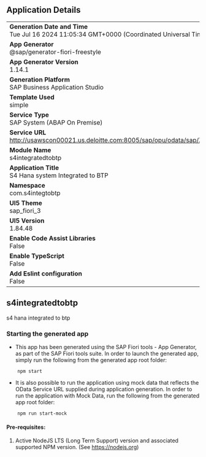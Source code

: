## Application Details
|               |
| ------------- |
|**Generation Date and Time**<br>Tue Jul 16 2024 11:05:34 GMT+0000 (Coordinated Universal Time)|
|**App Generator**<br>@sap/generator-fiori-freestyle|
|**App Generator Version**<br>1.14.1|
|**Generation Platform**<br>SAP Business Application Studio|
|**Template Used**<br>simple|
|**Service Type**<br>SAP System (ABAP On Premise)|
|**Service URL**<br>http://usawscon00021.us.deloitte.com:8005/sap/opu/odata/sap/ZPRACTICE_RAP_MARA_CDS
|**Module Name**<br>s4integratedtobtp|
|**Application Title**<br>S4 Hana system Integrated to BTP|
|**Namespace**<br>com.s4integtobtp|
|**UI5 Theme**<br>sap_fiori_3|
|**UI5 Version**<br>1.84.48|
|**Enable Code Assist Libraries**<br>False|
|**Enable TypeScript**<br>False|
|**Add Eslint configuration**<br>False|

## s4integratedtobtp

s4 hana integrated to btp

### Starting the generated app

-   This app has been generated using the SAP Fiori tools - App Generator, as part of the SAP Fiori tools suite.  In order to launch the generated app, simply run the following from the generated app root folder:

```
    npm start
```

- It is also possible to run the application using mock data that reflects the OData Service URL supplied during application generation.  In order to run the application with Mock Data, run the following from the generated app root folder:

```
    npm run start-mock
```

#### Pre-requisites:

1. Active NodeJS LTS (Long Term Support) version and associated supported NPM version.  (See https://nodejs.org)


